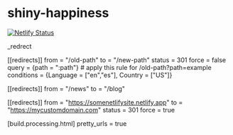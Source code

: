 # shiny-happiness

[![Netlify Status](https://api.netlify.com/api/v1/badges/e04bd82d-4399-401e-a412-1aa99a39c236/deploy-status)](https://app.netlify.com/sites/incredible-youtiao-476a93/deploys)

_redrect

[[redirects]]
  from = "/old-path"
  to = "/new-path"
  status = 301
  force = false
  query = {path = ":path"} #  apply this rule for /old-path?path=example
  conditions = {Language = ["en","es"], Country = ["US"]}

[[redirects]]
  from = "/news"
  to = "/blog"
  
[[redirects]]
  from = "https://somenetlifysite.netlify.app"
  to = "https://mycustomdomain.com"
  status = 301
  force = true



[build.processing.html]
  pretty_urls = true
